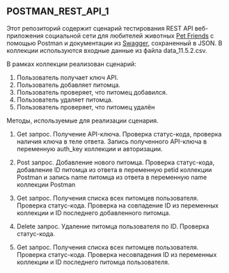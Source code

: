 ## POSTMAN_REST_API_1

Этот репозиторий содержит сценарий тестирования REST API веб-приложения социальной сети для любителей животных [Pet Friends](https://petfriends.skillfactory.ru/) с помощью Postman и документации из [Swagger](https://petfriends.skillfactory.ru/apidocs/#/),
сохраненный в JSON. В коллекции используются входные данные из файла data_11.5.2.csv.

В рамках коллекции реализован сценарий:
  1.	Пользователь получает ключ API.
  2.	Пользователь добавляет питомца. 
  3.	Пользователь проверяет, что питомец добавился.
  4.	Пользователь удаляет питомца.
  5.	Пользователь проверяет, что питомец удалён


Методы, используемые для реализации сценария.

 1.	Get запрос. Получение API-ключа. Проверка статус-кода, проверка наличия ключа в теле ответа. Запись полученного API-ключа в переменную auth_key коллекции и авторизации. 

 2.	Post запрос. Добавление нового питомца. Проверка статус-кода, добавление ID питомца из ответа в переменную petid коллекции Postman и запись name питомца из ответа в переменную name коллекции Postman

 3.	Get запрос. Получения списка всех питомцев пользователя. Проверка статус-кода. Проверка на совпадение ID из переменных коллекции и ID последнего добавленного питомца.

 4.	Delete запрос. Удаление питомца пользователя по ID. Проверка статус-кода.

 5.	Get запрос. Получения списка всех питомцев пользователя. Проверка статус-кода. Проверка несовпадения ID из переменных коллекции и ID последнего питомца пользователя.
